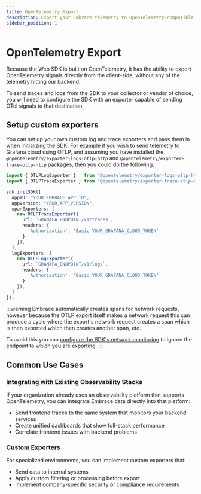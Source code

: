 ```yaml
---
title: OpenTelemetry Export
description: Export your Embrace telemetry to OpenTelemetry-compatible backends
sidebar_position: 1
---
```


# OpenTelemetry Export

Because the Web SDK is built on OpenTelemetry, it has the ability to export OpenTelemetry signals directly from the
client-side, without any of the telemetry hitting our backend.

To send traces and logs from the SDK to your collector or vendor of choice, you will need to configure the SDK with an
exporter capable of sending OTel signals to that destination.

## Setup custom exporters

You can set up your own custom log and trace exporters and pass them in when initializing the SDK. For example if you
wish to send telemetry to Grafana cloud using OTLP, and assuming you have installed the
`@opentelemetry/exporter-logs-otlp-http` and `@opentelemetry/exporter-trace-otlp-http` packages, then you could do the
following:

```typescript
import { OTLPLogExporter }   from '@opentelemetry/exporter-logs-otlp-http';
import { OTLPTraceExporter } from '@opentelemetry/exporter-trace-otlp-http';

sdk.initSDK({
  appID: "YOUR_EMBRACE_APP_ID",
  appVersion: "YOUR_APP_VERSION",
  spanExporters: [
    new OTLPTraceExporter({
      url: `GRANAFA_ENDPOINT/v1/traces`,
      headers: {
        'Authorization': 'Basic YOUR_GRAFANA_CLOUD_TOKEN'
      }
    }),
  ],
  logExporters: [
    new OTLPLogExporter({
      url: `GRANAFA_ENDPOINT/v1/logs`,
      headers: {
        'Authorization': 'Basic YOUR_GRAFANA_CLOUD_TOKEN'
      }
    }),
  ]
});
```

:::warning
Embrace automatically creates spans for network requests, however because the OTLP export itself makes a network request
this can produce a cycle where the export's network request creates a span which is then exported which then creates
another span, etc.

To avoid this you can [configure the SDK's network monitoring](/docs/web/automatic-instrumentation/network-monitoring.md#configuration-options)
to ignore the endpoint to which you are exporting.
:::

## Common Use Cases

### Integrating with Existing Observability Stacks

If your organization already uses an observability platform that supports OpenTelemetry, you can integrate Embrace data
directly into that platform:

- Send frontend traces to the same system that monitors your backend services
- Create unified dashboards that show full-stack performance
- Correlate frontend issues with backend problems

### Custom Exporters

For specialized environments, you can implement custom exporters that:

- Send data to internal systems
- Apply custom filtering or processing before export
- Implement company-specific security or compliance requirements